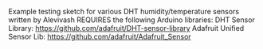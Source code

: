 Example testing sketch for various DHT humidity/temperature sensors written by Alevivash
REQUIRES the following Arduino libraries:
DHT Sensor Library: https://github.com/adafruit/DHT-sensor-library
Adafruit Unified Sensor Lib: https://github.com/adafruit/Adafruit_Sensor